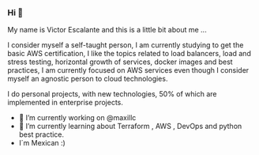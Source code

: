 ### Hi 👋

My name is Victor Escalante and this is a little bit about me ... 

I consider myself a self-taught person, I am currently studying to get the basic AWS certification, I like the topics related to load balancers, load and stress testing, horizontal growth of services, docker images and best practices, I am currently focused on AWS services even though I consider myself an agnostic person to cloud technologies.

I do personal projects, with new technologies, 50% of which are implemented in enterprise projects.

- 🔭 I’m currently working on @maxillc
- 🌱 I’m currently learning about Terraform , AWS , DevOps and python best practice.
- I´m Mexican :)

